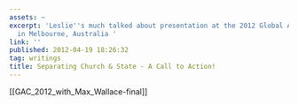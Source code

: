 ```yaml
---
assets: ~
excerpt: 'Leslie''s much talked about presentation at the 2012 Global Atheist Convention
  in Melbourne, Australia '
link: ''
published: 2012-04-19 18:26:32
tag: writings
title: Separating Church & State - A Call to Action!
---
```

[[GAC_2012_with_Max_Wallace-final]] 